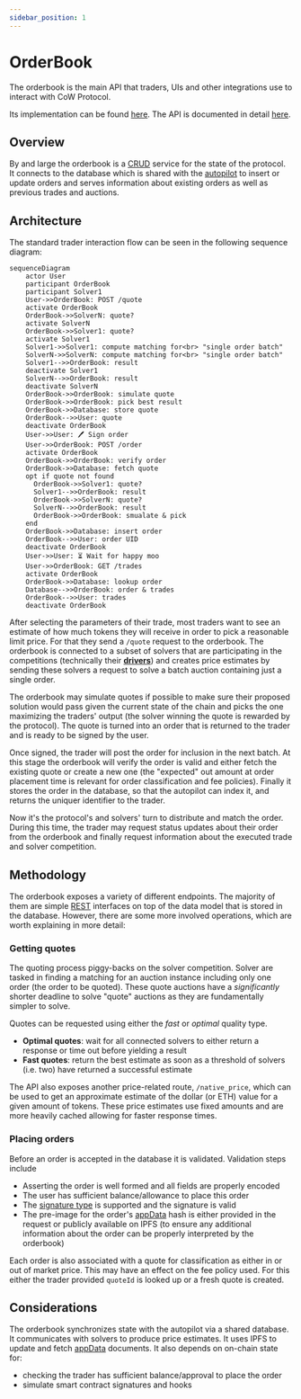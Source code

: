 ```yaml
---
sidebar_position: 1
---
```


# OrderBook

The orderbook is the main API that traders, UIs and other integrations use to interact with CoW Protocol.

Its implementation can be found [here](https://github.com/cowprotocol/services/tree/main/crates/orderbook). The API is documented in detail [here](../../reference/apis/orderbook). 

## Overview

By and large the orderbook is a [CRUD](https://en.wikipedia.org/wiki/Create,_read,_update_and_delete) service for the state of the protocol.
It connects to the database which is shared with the [autopilot](./autopilot) to insert or update orders and serves information about existing orders as well as previous trades and auctions.

## Architecture

The standard trader interaction flow can be seen in the following sequence diagram:

```mermaid
sequenceDiagram
    actor User
    participant OrderBook
    participant Solver1
    User->>OrderBook: POST /quote
    activate OrderBook
    OrderBook->>SolverN: quote?
    activate SolverN
    OrderBook->>Solver1: quote?
    activate Solver1
    Solver1->>Solver1: compute matching for<br> "single order batch"
    SolverN->>SolverN: compute matching for<br> "single order batch"
    Solver1-->>OrderBook: result
    deactivate Solver1
    SolverN-->>OrderBook: result
    deactivate SolverN
    OrderBook->>OrderBook: simulate quote
    OrderBook->>OrderBook: pick best result
    OrderBook->>Database: store quote
    OrderBook-->>User: quote
    deactivate OrderBook
    User->>User: 🖊 Sign order
    User->>OrderBook: POST /order
    activate OrderBook
    OrderBook->>OrderBook: verify order
    OrderBook->>Database: fetch quote
    opt if quote not found
      OrderBook->>Solver1: quote?
      Solver1-->>OrderBook: result
      OrderBook->>SolverN: quote?
      SolverN-->>OrderBook: result
      OrderBook->>OrderBook: smualate & pick
    end
    OrderBook->>Database: insert order
    OrderBook-->>User: order UID
    deactivate OrderBook
    User->>User: ⏳ Wait for happy moo
    User->>OrderBook: GET /trades
    activate OrderBook
    OrderBook->>Database: lookup order
    Database-->>OrderBook: order & trades
    OrderBook-->>User: trades
    deactivate OrderBook
```

After selecting the parameters of their trade, most traders want to see an estimate of how much tokens they will receive in order to pick a reasonable limit price.
For that they send a `/quote` request to the orderbook. 
The orderbook is connected to a subset of solvers that are participating in the competitions (technically their [**drivers**](./solver/driver)) and creates price estimates by sending these solvers a request to solve a batch auction containing just a single order.

The orderbook may simulate quotes if possible to make sure their proposed solution would pass given the current state of the chain and picks the one maximizing the traders' output (the solver winning the quote is rewarded by the protocol). 
The quote is turned into an order that is returned to the trader and is ready to be signed by the user.

Once signed, the trader will post the order for inclusion in the next batch.
At this stage the orderbook will verify the order is valid and either fetch the existing quote or create a new one (the "expected" out amount at order placement time is relevant for order classification and fee policies).
Finally it stores the order in the database, so that the autopilot can index it, and returns the uniquer identifier to the trader.

Now it's the protocol's and solvers' turn to distribute and match the order.
During this time, the trader may request status updates about their order from the orderbook and finally request information about the executed trade and solver competition.

## Methodology

The orderbook exposes a variety of different endpoints.
The majority of them are simple [REST](https://en.wikipedia.org/wiki/REST) interfaces on top of the data model that is stored in the database.
However, there are some more involved operations, which are worth explaining in more detail:

### Getting quotes

The quoting process piggy-backs on the solver competition.
Solver are tasked in finding a matching for an auction instance including only one order (the order to be quoted).
These quote auctions have a _significantly_ shorter deadline to solve "quote" auctions as they are fundamentally simpler to solve.

Quotes can be requested using either the _fast_ or _optimal_ quality type.

- **Optimal quotes**: wait for all connected solvers to either return a response or time out before yielding a result
- **Fast quotes**: return the best estimate as soon as a threshold of solvers (i.e. two) have returned a successful estimate

The API also exposes another price-related route, `/native_price`, which can be used to get an approximate estimate of the dollar (or ETH) value for a given amount of tokens.
These price estimates use fixed amounts and are more heavily cached allowing for faster response times.

### Placing orders

Before an order is accepted in the database it is validated.
Validation steps include
- Asserting the order is well formed and all fields are properly encoded
- The user has sufficient balance/allowance to place this order
- The [signature type](/cow-protocol/reference/core/signing-schemes) is supported and the signature is valid
- The pre-image for the order's [appData](/cow-protocol/reference/core/intents/app-data) hash is either provided in the request or publicly available on IPFS (to ensure any additional information about the order can be properly interpreted by the orderbook)

Each order is also associated with a quote for classification as either in or out of market price. This may have an effect on the fee policy used.
For this either the trader provided `quoteId` is looked up or a fresh quote is created.

## Considerations

The orderbook synchronizes state with the autopilot via a shared database.
It communicates with solvers to produce price estimates.
It uses IPFS to update and fetch [appData](/cow-protocol/reference/core/intents/app-data) documents.
It also depends on on-chain state for:
- checking the trader has sufficient balance/approval to place the order
- simulate smart contract signatures and hooks



